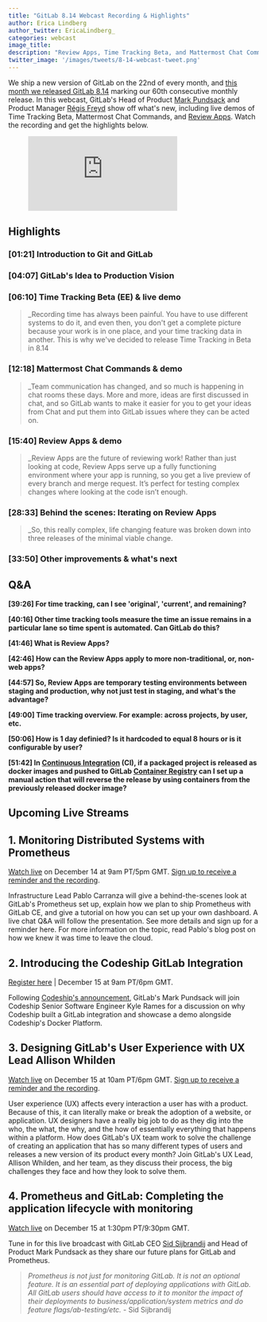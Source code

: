 ```yaml
---
title: "GitLab 8.14 Webcast Recording & Highlights" 
author: Erica Lindberg
author_twitter: EricaLindberg_
categories: webcast
image_title: 
description: "Review Apps, Time Tracking Beta, and Mattermost Chat Commands released!"
twitter_image: '/images/tweets/8-14-webcast-tweet.png'
---
```


We ship a new version of GitLab on the 22nd of every month, and [this month we released GitLab 8.14][8-14-release-post] 
marking our 60th consecutive monthly release. In this webcast, GitLab's Head of Product [Mark Pundsack][mark-twitter]
and Product Manager [Régis Freyd][regis-twitter] show off what's new, including live demos of Time Tracking Beta, Mattermost Chat
Commands, and [Review Apps][review-apps-post]. Watch the recording and get the highlights below. 

<figure class="video_container">
  <iframe src="https://www.youtube.com/embed/CteZol_7pxo" frameborder="0" allowfullscreen="true"> </iframe>
</figure>


## Highlights 

### [01:21] Introduction to Git and GitLab
### [04:07] GitLab's Idea to Production Vision
### [06:10] Time Tracking Beta (EE) & live demo

> _Recording time has always been painful. You have to use different systems to do it, and even then, you don't get a complete picture because your work is in one place, and your time tracking data in another. This is why we've decided to release Time Tracking in Beta in 8.14 

### [12:18] Mattermost Chat Commands & demo

> _Team communication has changed, and so much is happening in chat rooms these days. More and more, ideas are first discussed in chat, and so GitLab wants to make it easier for you to get your ideas from Chat and put them into GitLab issues where they can be acted on. 

### [15:40] Review Apps & demo

> _Review Apps are the future of reviewing work! Rather than just looking at code, Review Apps serve up a fully functioning environment where your app is running, so you get a live preview of every branch and merge request. It’s perfect for testing complex changes where looking at the code isn’t enough. 

### [28:33] Behind the scenes: Iterating on Review Apps

> _So, this really complex, life changing feature was broken down into three releases of the minimal viable change.

### [33:50] Other improvements & what's next

## Q&A 

**[39:26] For time tracking, can I see 'original', 'current', and remaining?**

**[40:16] Other time tracking tools measure the time an issue remains in a particular lane so time spent is automated. Can GitLab do this?**

**[41:46] What is Review Apps?**

**[42:46] How can the Review Apps apply to more non-traditional, or, non-web apps?**

**[44:57] So, Review Apps are temporary testing environments between staging and production, why not just test in staging, and what's the advantage?**

**[49:00] Time tracking overview. For example: across projects, by user, etc.**

**[50:06] How is 1 day definied? Is it hardcoded to equal 8 hours or is it configurable by user?**

**[51:42] In [Continuous Integration][ci-post] (CI), if a packaged project is released as docker images and pushed to GitLab [Container Registry][cr-post] can I set up a manual action that will reverse the release by using containers from the previously released docker image?**

## Upcoming Live Streams 

## 1. Monitoring Distributed Systems with Prometheus

[Watch live][infra-livestream] on December 14 at 9am PT/5pm GMT. [Sign up to receive a reminder and the recording][infra-lp].

Infrastructure Lead Pablo Carranza will give a behind-the-scenes look at GitLab's Prometheus set up, explain how we plan to ship Prometheus with GitLab CE, and give a tutorial on how you can set up your own dashboard. A live chat Q&A will follow the presentation. See more details and sign up for a reminder here.
For more information on the topic, read Pablo's blog post on how we knew it was time to leave the cloud.

## 2. Introducing the Codeship GitLab Integration

[Register here][codeship-lp] | December 15 at 9am PT/6pm GMT.

Following [Codeship's announcement][codeship-post], GitLab's Mark Pundsack will join Codeship Senior Software Engineer Kyle Rames for a discussion on why Codeship built a GitLab integration and showcase a demo alongside Codeship's Docker Platform.

## 3. Designing GitLab's User Experience with UX Lead Allison Whilden

[Watch live][ux-livestream] on December 15 at 10am PT/6pm GMT. [Sign up to receive a reminder and the recording][ux-lp].

User experience (UX) affects every interaction a user has with a product. Because of this, it can literally make or break the adoption of a website, or application. UX designers have a really big job to do as they dig into the who, the what, the why, and the how of essentially everything that happens within a platform.
How does GitLab's UX team work to solve the challenge of creating an application that has so many different types of users and releases a new version of its product every month? Join GitLab's UX Lead, Allison Whilden, and her team, as they discuss their process, the big challenges they face and how they look to solve them.

## 4. Prometheus and GitLab: Completing the application lifecycle with monitoring

[Watch live][sid-livestream] on December 15 at 1:30pm PT/9:30pm GMT.

Tune in for this live broadcast with GitLab CEO [Sid Sijbrandij][sid-twitter] and Head of Product Mark Pundsack as 
they share our future plans for GitLab and Prometheus. 

> _Prometheus is not just for monitoring GitLab. It is not an optional feature. It is an essential part of deploying applications with GitLab. All GitLab users should have access to it to monitor the impact of their deployments to business/application/system metrics and do feature flags/ab-testing/etc._ - Sid Sijbrandij


<!-- identifiers --> 
[ci-post]: https://about.gitlab.com/2016/08/05/continuous-integration-delivery-and-deployment-with-gitlab/
[codeship-lp]: http://bit.ly/2g2jFjG
[codeship-post]: https://blog.codeship.com/codeship-launches-gitlab-support/
[cr-post]: https://about.gitlab.com/2016/05/23/gitlab-container-registry/
[infra-lp]: https://page.gitlab.com/20161207_PrometheusWebcast_LandingPage.html
[infra-livestream]: https://www.youtube.com/watch?v=WzAzm0C15W8
[mark-twitter]: https://twitter.com/MarkPundsack
[regis-twitter]: https://twitter.com/djaiss
[review-apps-post]: https://about.gitlab.com/2016/11/22/introducing-review-apps/
[sid-livestream]: https://www.youtube.com/watch?v=rT92jecagQo
[sid-twitter]: https://twitter.com/sytses
[ux-lp]: https://page.gitlab.com/UXLiveStream_LandingPage.html
[ux-livestream]: https://www.youtube.com/watch?v=Lxy1jET5pww
[8-14-release-post]: https://about.gitlab.com/2016/11/22/gitlab-8-14-released/

